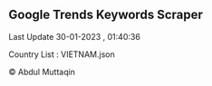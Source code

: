 

## Google Trends Keywords Scraper 
 
Last Update 30-01-2023 , 01:40:36

Country List :
VIETNAM.json



© Abdul Muttaqin 

